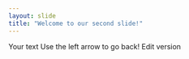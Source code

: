 ```yaml
---
layout: slide
title: "Welcome to our second slide!"
---
```

Your text
Use the left arrow to go back!
Edit version
